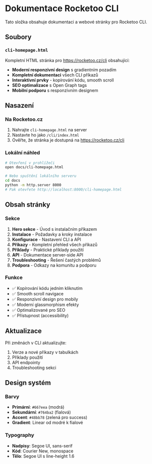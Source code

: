# Dokumentace Rocketoo CLI

Tato složka obsahuje dokumentaci a webové stránky pro Rocketoo CLI.

## Soubory

### `cli-homepage.html`
Kompletní HTML stránka pro https://rocketoo.cz/cli obsahující:

- **Moderní responzivní design** s gradientním pozadím
- **Kompletní dokumentaci** všech CLI příkazů
- **Interaktivní prvky** - kopírování kódu, smooth scroll
- **SEO optimalizace** s Open Graph tags
- **Mobilní podporu** s responzivním designem

## Nasazení

### Na Rocketoo.cz
1. Nahrajte `cli-homepage.html` na server
2. Nastavte ho jako `/cli/index.html`
3. Ověřte, že stránka je dostupná na https://rocketoo.cz/cli

### Lokální náhled
```bash
# Otevření v prohlížeči
open docs/cli-homepage.html

# Nebo spuštění lokálního serveru
cd docs
python -m http.server 8000
# Pak otevřete http://localhost:8000/cli-homepage.html
```

## Obsah stránky

### Sekce
1. **Hero sekce** - Úvod s instalačním příkazem
2. **Instalace** - Požadavky a kroky instalace
3. **Konfigurace** - Nastavení CLI a API
4. **Příkazy** - Kompletní přehled všech příkazů
5. **Příklady** - Praktické příklady použití
6. **API** - Dokumentace server-side API
7. **Troubleshooting** - Řešení častých problémů
8. **Podpora** - Odkazy na komunitu a podporu

### Funkce
- ✅ Kopírování kódu jedním kliknutím
- ✅ Smooth scroll navigace
- ✅ Responzivní design pro mobily
- ✅ Moderní glassmorphism efekty
- ✅ Optimalizované pro SEO
- ✅ Přístupnost (accessibility)

## Aktualizace

Při změnách v CLI aktualizujte:
1. Verze a nové příkazy v tabulkách
2. Příklady použití
3. API endpointy
4. Troubleshooting sekci

## Design systém

### Barvy
- **Primární**: `#667eea` (modrá)
- **Sekundární**: `#764ba2` (fialová) 
- **Accent**: `#48bb78` (zelená pro success)
- **Gradient**: Linear od modré k fialové

### Typography
- **Nadpisy**: Segoe UI, sans-serif
- **Kód**: Courier New, monospace
- **Tělo**: Segoe UI s line-height 1.6 